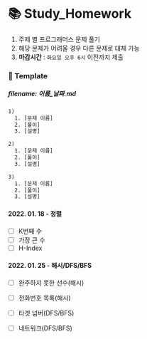 # 📚 Study_Homework
1. 주제 별 프로그래머스 문제 풀기
2. 해당 문제가 어려울 경우 다른 문제로 대체 가능
3. <strong>마감시간</strong> : `화요일 오후 6시` 이전까지 제출

### 📑 Template
##### filename: 이름_날짜.md
```html
1)
  1. [문제 이름]
  2. [풀이]
  3. [설명]

2)
  1. [문제 이름]
  2. [풀이]
  3. [설명]

3)
  1. [문제 이름]
  2. [풀이]
  3. [설명]

```


#### 2022. 01. 18 - 정렬
- [ ] K번째 수
- [ ] 가장 큰 수
- [ ] H-Index

#### 2022. 01. 25 - 해시/DFS/BFS
- [ ] 완주하지 못한 선수(해시)
- [ ] 전화번호 목록(해시)
- [ ] 타겟 넘버(DFS/BFS)
- [ ] 네트워크(DFS/BFS)

